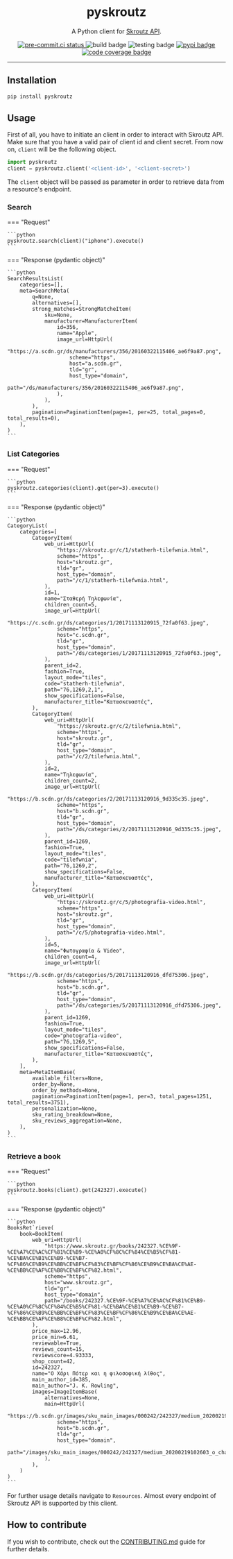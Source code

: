 <div align="center">
    <h1>pyskroutz</h1>
    <p>A Python client for <a href="https://developer.skroutz.gr/api/v3/">Skroutz API</a>.</p>
    <a href="https://results.pre-commit.ci/latest/github/sp1thas/pyskroutz/master">
        <img src="https://results.pre-commit.ci/badge/github/sp1thas/pyskroutz/master.svg" alt="pre-commit.ci status">
    </a>
    <img src="https://github.com/sp1thas/pyskroutz/workflows/build/badge.svg" alt="build badge">
    <img src="https://github.com/sp1thas/pyskroutz/workflows/testing/badge.svg" alt="testing badge">
    <a href="https://pypi.python.org/pypi/pyskroutz/">
        <img src="https://img.shields.io/pypi/v/pyskroutz.svg" alt="pypi badge" />
    </a>
    <a href="https://codecov.io/gh/sp1thas/pyskroutz">
        <img alt="code coverage badge" src="https://codecov.io/gh/sp1thas/pyskroutz/branch/master/graph/badge.svg?token=WTYZU0ENYX" />
    </a>
</div>
<hr>


## Installation
```bash
pip install pyskroutz
```

## Usage

First of all, you have to initiate an client in order to interact with Skroutz API. Make sure that you have a valid pair of client id and client secret. From now on, `client` will be the following object.

```python
import pyskroutz
client = pyskroutz.client('<client-id>', '<client-secret>')
```

The `client` object will be passed as parameter in order to retrieve data from a resource's endpoint.

### Search

=== "Request"

    ```python
    pyskroutz.search(client)("iphone").execute()
    ```

=== "Response (pydantic object)"

    ```python
    SearchResultsList(
        categories=[],
        meta=SearchMeta(
            q=None,
            alternatives=[],
            strong_matches=StrongMatcheItem(
                sku=None,
                manufacturer=ManufacturerItem(
                    id=356,
                    name="Apple",
                    image_url=HttpUrl(
                        "https://a.scdn.gr/ds/manufacturers/356/20160322115406_ae6f9a87.png",
                        scheme="https",
                        host="a.scdn.gr",
                        tld="gr",
                        host_type="domain",
                        path="/ds/manufacturers/356/20160322115406_ae6f9a87.png",
                    ),
                ),
            ),
            pagination=PaginationItem(page=1, per=25, total_pages=0, total_results=0),
        ),
    )
    ```

### List Categories

=== "Request"

    ```python
    pyskroutz.categories(client).get(per=3).execute()
    ```

=== "Response (pydantic object)"

    ```python
    CategoryList(
        categories=[
            CategoryItem(
                web_uri=HttpUrl(
                    "https://skroutz.gr/c/1/statherh-tilefwnia.html",
                    scheme="https",
                    host="skroutz.gr",
                    tld="gr",
                    host_type="domain",
                    path="/c/1/statherh-tilefwnia.html",
                ),
                id=1,
                name="Σταθερή Τηλεφωνία",
                children_count=5,
                image_url=HttpUrl(
                    "https://c.scdn.gr/ds/categories/1/20171113120915_72fa0f63.jpeg",
                    scheme="https",
                    host="c.scdn.gr",
                    tld="gr",
                    host_type="domain",
                    path="/ds/categories/1/20171113120915_72fa0f63.jpeg",
                ),
                parent_id=2,
                fashion=True,
                layout_mode="tiles",
                code="statherh-tilefwnia",
                path="76,1269,2,1",
                show_specifications=False,
                manufacturer_title="Κατασκευαστές",
            ),
            CategoryItem(
                web_uri=HttpUrl(
                    "https://skroutz.gr/c/2/tilefwnia.html",
                    scheme="https",
                    host="skroutz.gr",
                    tld="gr",
                    host_type="domain",
                    path="/c/2/tilefwnia.html",
                ),
                id=2,
                name="Τηλεφωνία",
                children_count=2,
                image_url=HttpUrl(
                    "https://b.scdn.gr/ds/categories/2/20171113120916_9d335c35.jpeg",
                    scheme="https",
                    host="b.scdn.gr",
                    tld="gr",
                    host_type="domain",
                    path="/ds/categories/2/20171113120916_9d335c35.jpeg",
                ),
                parent_id=1269,
                fashion=True,
                layout_mode="tiles",
                code="tilefwnia",
                path="76,1269,2",
                show_specifications=False,
                manufacturer_title="Κατασκευαστές",
            ),
            CategoryItem(
                web_uri=HttpUrl(
                    "https://skroutz.gr/c/5/photografia-video.html",
                    scheme="https",
                    host="skroutz.gr",
                    tld="gr",
                    host_type="domain",
                    path="/c/5/photografia-video.html",
                ),
                id=5,
                name="Φωτογραφία & Video",
                children_count=4,
                image_url=HttpUrl(
                    "https://b.scdn.gr/ds/categories/5/20171113120916_dfd75306.jpeg",
                    scheme="https",
                    host="b.scdn.gr",
                    tld="gr",
                    host_type="domain",
                    path="/ds/categories/5/20171113120916_dfd75306.jpeg",
                ),
                parent_id=1269,
                fashion=True,
                layout_mode="tiles",
                code="photografia-video",
                path="76,1269,5",
                show_specifications=False,
                manufacturer_title="Κατασκευαστές",
            ),
        ],
        meta=MetaItemBase(
            available_filters=None,
            order_by=None,
            order_by_methods=None,
            pagination=PaginationItem(page=1, per=3, total_pages=1251, total_results=3751),
            personalization=None,
            sku_rating_breakdown=None,
            sku_reviews_aggregation=None,
        ),
    )
    ```

### Retrieve a book

=== "Request"

    ```python
    pyskroutz.books(client).get(242327).execute()
    ```

=== "Response (pydantic object)"

    ```python
    BooksRet`rieve(
        book=BookItem(
            web_uri=HttpUrl(
                "https://www.skroutz.gr/books/242327.%CE%9F-%CE%A7%CE%AC%CF%81%CE%B9-%CE%A0%CF%8C%CF%84%CE%B5%CF%81-%CE%BA%CE%B1%CE%B9-%CE%B7-%CF%86%CE%B9%CE%BB%CE%BF%CF%83%CE%BF%CF%86%CE%B9%CE%BA%CE%AE-%CE%BB%CE%AF%CE%B8%CE%BF%CF%82.html",
                scheme="https",
                host="www.skroutz.gr",
                tld="gr",
                host_type="domain",
                path="/books/242327.%CE%9F-%CE%A7%CE%AC%CF%81%CE%B9-%CE%A0%CF%8C%CF%84%CE%B5%CF%81-%CE%BA%CE%B1%CE%B9-%CE%B7-%CF%86%CE%B9%CE%BB%CE%BF%CF%83%CE%BF%CF%86%CE%B9%CE%BA%CE%AE-%CE%BB%CE%AF%CE%B8%CE%BF%CF%82.html",
            ),
            price_max=12.96,
            price_min=6.61,
            reviewable=True,
            reviews_count=15,
            reviewscore=4.93333,
            shop_count=42,
            id=242327,
            name="Ο Χάρι Πότερ και η φιλοσοφική λίθος",
            main_author_id=385,
            main_author="J. K. Rowling",
            images=ImageItemBase(
                alternatives=None,
                main=HttpUrl(
                    "https://b.scdn.gr/images/sku_main_images/000242/242327/medium_20200219102603_o_chari_poter_kai_i_filosofiki_lithos.jpeg",
                    scheme="https",
                    host="b.scdn.gr",
                    tld="gr",
                    host_type="domain",
                    path="/images/sku_main_images/000242/242327/medium_20200219102603_o_chari_poter_kai_i_filosofiki_lithos.jpeg",
                ),
            ),
        )
    )
    ```

For further usage details navigate to `Resources`. Almost every endpoint of Skroutz API is supported by this client.

## How to contribute

If you wish to contribute, check out the [CONTRIBUTING.md](docs/contributing.md) guide for further details.

